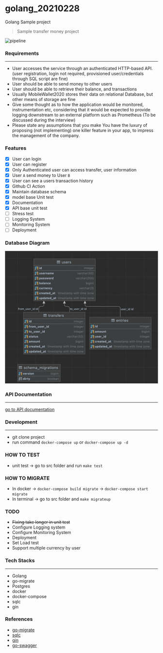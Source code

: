 # golang_20210228
Golang Sample project
> Sample transfer money project


![pipeline](https://github.com/bongster/golang_20210228/actions/workflows/go.yml/badge.svg)


### Requirements
------
* User accesses the service through an authenticated HTTP-based API.
(user registration, login not required, provisioned user/credentials through SQL script are fine)
* User should be able to send money to other users
* User should be able to retrieve their balance, and transactions
* Usually MobileWallet2020 stores their data on relational Database, but other means of
storage are fine
* Give some thought as to how the application would be monitored, instrumentation etc,
considering that it would be expected to provide logging downstream to an external
platform such as Prometheus (To be discussed during the interview)
* Please state any assumptions that you make
You have the luxury of proposing (not implementing) one killer feature in your app, to impress the management of the company.

### Features
* [x] User can login
* [x] User can register
* [x] Only Authenticated user can access transfer, user information
* [x] User `A` send money to User `B`
* [x] User can see a users transaction history
* [x] Github CI Action
* [x] Maintain database schema
* [x] model base Unit test
* [x] Documentation
* [x] API base unit test
* [ ] Stress test
* [ ] Logging System
* [ ] Monitoring System
* [ ] Deployment

### Database Diagram
![This is an image database diagram](./docs/database.png)

### API Documentation
------
[go to API documentation](./docs/docs.md)

### Development
------
* git clone project
* run command `docker-compose up` or `docker-compose up -d`

### HOW TO TEST
* unit test -> go to src folder and run `make test`

### HOW TO MIGRATE
* In docker -> `docker-compose build migrate` -> `docker-compose start migrate`
* In terminal -> go to src folder and `make migrateup`

### TODO
* ~~Fixing take longer in unit test~~
* Configure Logging system
* Configure Monitoring System
* Deployment
* Set Load test
* Support multiple currency by user

### Tech Stacks
------
* Golang
* go-migrate
* Postgres
* docker
* docker-compose
* sqlc
* gin
### References

* [go-migrate](https://github.com/golang-migrate/migrate)
* [sqlc](https://sqlc.dev)
* [gin](https://gin-gonic.com)
* [go-swagger](https://goswagger.io/)